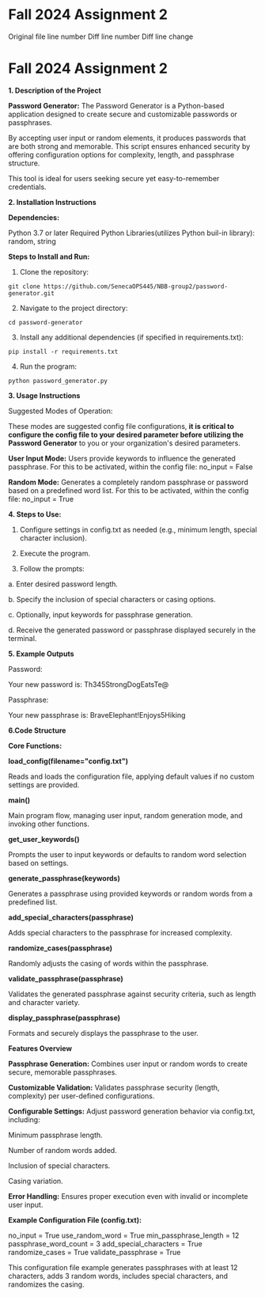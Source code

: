 # Fall 2024 Assignment 2

Original file line number	Diff line number	Diff line change

# Fall 2024 Assignment 2
**1. Description of the Project**

**Password Generator:** 
  The Password Generator is a Python-based application designed to create secure and customizable passwords or passphrases.  

  By accepting user input or random elements, it produces passwords that are both strong and memorable. This script ensures enhanced security by offering configuration options for complexity, length, and passphrase structure. 

  This tool is ideal for users seeking secure yet easy-to-remember credentials. 



**2. Installation Instructions** 

**Dependencies:**

  Python 3.7 or later 
  Required Python Libraries(utilizes Python buil-in library): random, string 



**Steps to Install and Run:**

  1. Clone the repository: 

    git clone https://github.com/SenecaOPS445/NBB-group2/password-generator.git

  2. Navigate to the project directory: 

    cd password-generator 

  3. Install any additional dependencies (if specified in requirements.txt): 

    pip install -r requirements.txt 

  4. Run the program: 

    python password_generator.py 



**3. Usage Instructions**

Suggested Modes of Operation: 



These modes are suggested config file configurations, **it is critical to configure the config file to your desired parameter before utilizing the Password Generator** to you or your organization's desired parameters. 

**User Input Mode:** Users provide keywords to influence the generated passphrase. For this to be activated, within the config file:
no_input = False

**Random Mode:** Generates a completely random passphrase or password based on a predefined word list. For this to be activated, within the config file:
no_input = True

**4. Steps to Use:**

1. Configure settings in config.txt as needed (e.g., minimum length, special character inclusion). 

2. Execute the program. 

3. Follow the prompts: 

  a. Enter desired password length. 

  b. Specify the inclusion of special characters or casing options. 

  c. Optionally, input keywords for passphrase generation. 

  d. Receive the generated password or passphrase displayed securely in the terminal. 

**5. Example Outputs**

  Password: 

  Your new password is: Th345StrongDogEatsTe@ 

  Passphrase: 

  Your new passphrase is: BraveElephant!Enjoys5Hiking 



**6.Code Structure**

**Core Functions:**

**load_config(filename="config.txt")**

Reads and loads the configuration file, applying default values if no custom settings are 		provided. 

**main()**

Main program flow, managing user input, random generation mode, and invoking other functions. 

**get_user_keywords()**

Prompts the user to input keywords or defaults to random word selection based on settings. 

**generate_passphrase(keywords)**

Generates a passphrase using provided keywords or random words from a predefined list. 

**add_special_characters(passphrase)**

Adds special characters to the passphrase for increased complexity. 

**randomize_cases(passphrase)**

Randomly adjusts the casing of words within the passphrase. 

**validate_passphrase(passphrase)**

Validates the generated passphrase against security criteria, such as length and character variety. 

**display_passphrase(passphrase)**

Formats and securely displays the passphrase to the user. 


**Features Overview**

**Passphrase Generation:** Combines user input or random words to create secure, memorable passphrases. 

**Customizable Validation:** Validates passphrase security (length, complexity) per user-defined configurations. 

**Configurable Settings:** Adjust password generation behavior via config.txt, including: 

  Minimum passphrase length. 

  Number of random words added. 

  Inclusion of special characters. 

  Casing variation. 

**Error Handling:** Ensures proper execution even with invalid or incomplete user input. 

**Example Configuration File (config.txt):**

  no_input = True 
  use_random_word = True 
  min_passphrase_length = 12 
  passphrase_word_count = 3 
  add_special_characters = True 
  randomize_cases = True 
  validate_passphrase = True 

This configuration file example generates passphrases with at least 12 characters, adds 3 random words, includes special characters, and randomizes the casing.

